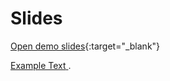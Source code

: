 # Slides

[Open demo slides](index.html){:target="_blank"}

<a href="index.html" target="_blank" rel="noopener"><span>Example Text</span> </a>.
